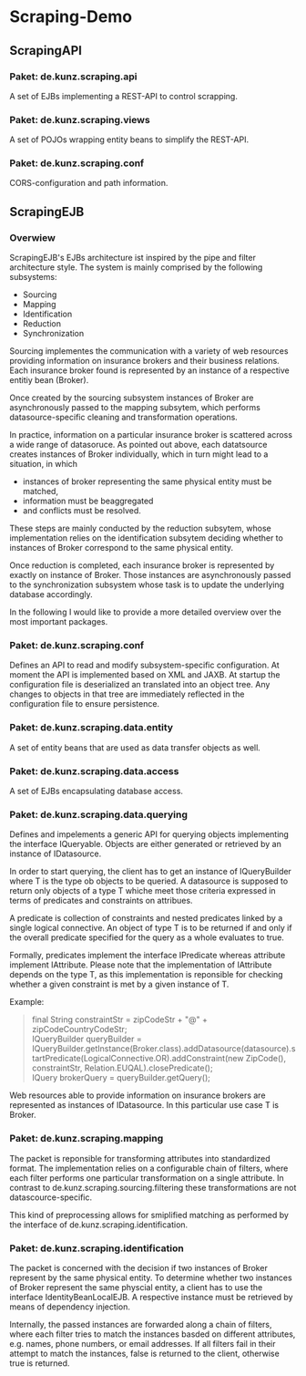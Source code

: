 # Scraping-Demo

## ScrapingAPI

### Paket: de.kunz.scraping.api

A set of EJBs implementing a REST-API to control scrapping. 

### Paket: de.kunz.scraping.views

A set of POJOs wrapping entity beans to simplify the REST-API. 

### Paket: de.kunz.scraping.conf

CORS-configuration and path information.

## ScrapingEJB

### Overwiew

ScrapingEJB's EJBs architecture ist inspired by the pipe and filter architecture style. The system is mainly comprised by the following subsystems: 

* Sourcing
* Mapping
* Identification
* Reduction 
* Synchronization 

Sourcing implementes the communication with a variety of web resources providing information on insurance brokers and their business relations. Each insurance broker found is represented by an instance of a respective entitiy bean (Broker).  

Once created by the sourcing subsystem instances of Broker are asynchronously passed to the mapping subsytem, which performs datasource-specific cleaning and transformation operations.  

In practice, information on a particular insurance broker is scattered across a wide range of datasoruce. As pointed out above, each datatsource creates instances of Broker individually, which in turn might lead to a situation, in which 

* instances of broker representing the same physical entity must be matched,
* information must be beaggregated
* and conflicts must be resolved. 

These steps are mainly conducted by the reduction subsytem, whose implementation relies on the identification subsytem deciding whether to instances of Broker correspond to the same physical entity. 

Once reduction is completed, each insurance broker is represented by exactly on instance of Broker. Those instances are asynchronously passed to the synchronization subsystem whose task is to update the underlying database accordingly. 

In the following I would like to provide a more detailed overview over the most important packages.

### Paket: de.kunz.scraping.conf

Defines an API to read and modify subsystem-specific configuration. At moment the API is implemented based on XML and JAXB. At startup the configuration file is deserialized an translated into an object tree. Any changes to objects in that tree are immediately reflected in the configuration file to ensure persistence. 

### Paket: de.kunz.scraping.data.entity

A set of entity beans that are used as data transfer objects as well. 

### Paket: de.kunz.scraping.data.access

A set of EJBs encapsulating database access. 

### Paket: de.kunz.scraping.data.querying

Defines and impelements a generic API for querying objects implementing the interface IQueryable. Objects are either generated or retrieved by an instance of IDatasource. 

In order to start querying, the client has to get an instance of IQueryBuilder<T> where T is the type ob objects to be queried. A datasource is supposed to return only objects of a type T whiche meet those criteria expressed in terms of predicates and constraints on attribues. 
  
A predicate is collection of constraints and nested predicates linked by a single logical connective. An object of type T is to be returned if and only if the overall predicate specified for the query as a whole evaluates to true.
  
Formally, predicates implement the interface IPredicate<T> whereas attribute implement IAttribute<T>. Please note that the implementation of IAttribute<T> depends on the type T, as this implementation is reponsible for checking whether a given constraint is met by a given instance of T. 

Example: 
  
>final String constraintStr = zipCodeStr + "@" + zipCodeCountryCodeStr;  
>IQueryBuilder<Broker> queryBuilder =   
>  IQueryBuilder.getInstance(Broker.class).addDatasource(datasource).startPredicate(LogicalConnective.OR).addConstraint(new ZipCode(), constraintStr, Relation.EUQAL).closePredicate();  
>IQuery<Broker> brokerQuery = queryBuilder.getQuery();  

Web resources able to provide information on insurance brokers are represented as instances of IDatasource. In this particular use case T is Broker. 
    
### Paket: de.kunz.scraping.mapping 
  
The packet is reponsible for transforming attributes into standardized format. The implementation relies on a configurable chain of filters, where each filter performs one particular transformation on a single attribute. In contrast to de.kunz.scraping.sourcing.filtering these transformations are not datascource-specific.
 
This kind of preprocessing allows for smiplified matching as performed by the interface of de.kunz.scraping.identification.
 
### Paket: de.kunz.scraping.identification 

The packet is concerned with the decision if two instances of Broker represent by the same physical entity. To determine whether two instances of Broker represent the same physcial entity, a client has to use the interface IdentityBeanLocalEJB. A respective instance must be retrieved by means of dependency injection. 
    
Internally, the passed instances are forwarded along a chain of filters, where each filter tries to match the instances basded on different attributes, e.g. names, phone numbers, or email  addresses. If all filters fail in their attempt to match the instances, false is returned to the client, otherwise true is returned.   


  

